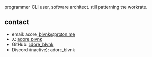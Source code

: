 programmer, CLI user, software architect. still patterning the workrate.

## contact

- email: adore\_blvnk@proton.me
- X: [adore_blvnk](https://x.com/adore_blvnk)
- GitHub: [adore_blvnk](https://github.com/adoreblvnk)
- Discord (inactive): adore\_blvnk

